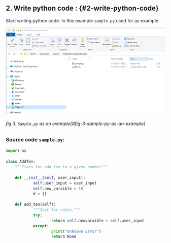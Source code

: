## 2\. Write python code : {#2-write-python-code}

Start writing python code. In this example `sample.py` used for as example.

![](/media/image3.png)
###### fig 3. `Sample.py` as an example{#fig-3-sample-py-as-an-example}

### Source code `sample.py`:



```python
import os
        
class AddTen:
    """Class for add ten to a given number"""

    def __init__(self, user_input):
            self.user_input = user_input
            self.new_varaible = 10
            d = {}

    def add_ten(self):
            """Init for calss."""
            try:
                    return self.newvaraible + self.user_input
            except:
                    print("Unknown Error")
                    return None

```

